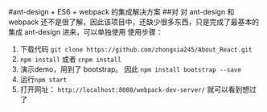 #ant-design + ES6 + webpack 的集成解决方案
##对 对 ant-design 和 webpack 还不是很了解，因此该项目中，还缺少很多东西，只是完成了最基本的 集成 ant-design 进来，可以单独使用
使用步骤：
  1. 下载代码 ```git clone https://github.com/zhongxia245/About_React.git ```
  2. ```npm install```   或者 ```cnpm install```
  3. 演示demo，用到了 bootstrap。 因此   ``` npm install bootstrap --save ```
  4. 运行```npm start```
  5. 打开网址： ``` http://localhost:8080/webpack-dev-server/ ``` 就可以看到想过了
